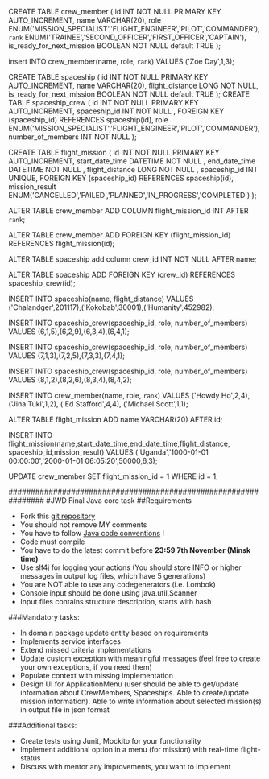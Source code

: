 CREATE TABLE crew_member (
    id INT NOT NULL PRIMARY KEY AUTO_INCREMENT,
    name VARCHAR(20),
    role ENUM('MISSION_SPECIALIST','FLIGHT_ENGINEER','PILOT','COMMANDER'),
    `rank` ENUM('TRAINEE','SECOND_OFFICER','FIRST_OFFICER','CAPTAIN'),
    is_ready_for_next_mission BOOLEAN NOT NULL default TRUE
);

insert INTO crew_member(name, role, `rank`) VALUES
('Zoe Day',1,3);

CREATE TABLE spaceship (
    id INT NOT NULL PRIMARY KEY  AUTO_INCREMENT,
    name VARCHAR(20),
    flight_distance LONG NOT NULL,
    is_ready_for_next_mission BOOLEAN NOT NULL default TRUE
);
CREATE TABLE spaceship_crew (
    id INT NOT NULL PRIMARY KEY AUTO_INCREMENT,
    spaceship_id INT NOT NULL ,
    FOREIGN KEY (spaceship_id) REFERENCES spaceship(id),
    role ENUM('MISSION_SPECIALIST','FLIGHT_ENGINEER','PILOT','COMMANDER'),
    number_of_members INT NOT NULL
);

CREATE TABLE flight_mission (
    id INT NOT NULL PRIMARY KEY AUTO_INCREMENT,
    start_date_time DATETIME NOT NULL ,
    end_date_time DATETIME NOT NULL ,
    flight_distance LONG NOT NULL ,
    spaceship_id INT UNIQUE,
    FOREIGN KEY (spaceship_id) REFERENCES spaceship(id),
    mission_result ENUM('CANCELLED','FAILED','PLANNED','IN_PROGRESS','COMPLETED')
);

ALTER TABLE crew_member
ADD COLUMN flight_mission_id INT AFTER `rank`;

ALTER TABLE crew_member
ADD FOREIGN KEY (flight_mission_id) REFERENCES flight_mission(id);

ALTER TABLE spaceship
add column crew_id INT NOT NULL AFTER name;

ALTER TABLE spaceship
ADD FOREIGN KEY (crew_id) REFERENCES spaceship_crew(id);

INSERT INTO spaceship(name, flight_distance) VALUES
('Chalandger',201117),('Kokobab',30001),('Humanity',452982);

INSERT INTO spaceship_crew(spaceship_id, role, number_of_members) VALUES
(6,1,5),(6,2,9),(6,3,4),(6,4,1);

INSERT INTO spaceship_crew(spaceship_id, role, number_of_members) VALUES
(7,1,3),(7,2,5),(7,3,3),(7,4,1);

INSERT INTO spaceship_crew(spaceship_id, role, number_of_members) VALUES
(8,1,2),(8,2,6),(8,3,4),(8,4,2);

INSERT INTO crew_member(name, role, `rank`) VALUES
('Howdy Ho',2,4), ('Jina Tukl',1,2), ('Ed Stafford',4,4),  ('Michael Scott',1,1);

ALTER TABLE flight_mission
ADD name VARCHAR(20) AFTER id;

INSERT INTO flight_mission(name,start_date_time,end_date_time,flight_distance,
                           spaceship_id,mission_result)
VALUES ('Uganda','1000-01-01 00:00:00','2000-01-01 06:05:20',50000,6,3);

UPDATE crew_member
SET flight_mission_id = 1
WHERE id = 1;



################################################################
#JWD Final Java core task
##Requirements 
* Fork this [git repository](https://github.com/Rement/jwd-core-final)
* You should not remove MY comments
* You have to follow [Java code conventions](https://www.oracle.com/java/technologies/javase/codeconventions-contents.html) ! 
* Code must compile 
* You have to do the latest commit before **23:59 7th November (Minsk time)**
* Use slf4j for logging your actions (You should store INFO or higher messages in output log files, which have 5 generations)
* You are NOT able to use any codegenerators (i.e. Lombok)
* Console input should be done using java.util.Scanner
* Input files contains structure description, starts with hash

###Mandatory tasks: 
* In domain package update entity based on requirements
* Implements service interfaces
* Extend missed criteria implementations
* Update custom exception with meaningful messages (feel free to create your own exceptions, if you need them)
* Populate context with missing implementation
* Design UI for ApplicationMenu (user should be able to get/update information about CrewMembers, Spaceships. 
Able to create/update mission information). 
Able to write information about selected mission(s) in output file in json format



###Additional tasks:
* Create tests using Junit, Mockito for your functionality
* Implement additional option in a menu (for mission) with real-time flight-status
* Discuss with mentor any improvements, you want to implement 